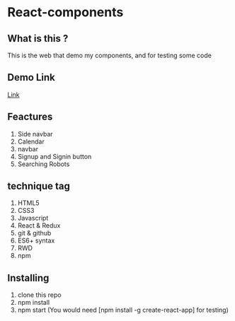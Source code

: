 # React-components
## What is this ? 
This is the web that demo my components, and for testing some code

## Demo Link
[Link](https://chinchedemo.herokuapp.com/)

## Feactures
1. Side navbar 
2. Calendar
3. navbar
4. Signup and Signin button
5. Searching Robots

## technique tag 
1. HTML5
2. CSS3
3. Javascript
4. React & Redux
5. git & github
6. ES6+ syntax
7. RWD
8. npm

## Installing
1. clone this repo
2. npm install
3. npm start (You would need [npm install -g create-react-app] for testing)

